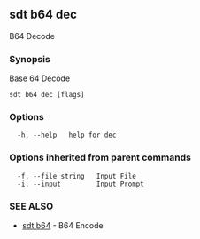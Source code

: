 ## sdt b64 dec

B64 Decode

### Synopsis

Base 64 Decode

```
sdt b64 dec [flags]
```

### Options

```
  -h, --help   help for dec
```

### Options inherited from parent commands

```
  -f, --file string   Input File
  -i, --input         Input Prompt
```

### SEE ALSO

* [sdt b64](sdt_b64.md)	 - B64 Encode

